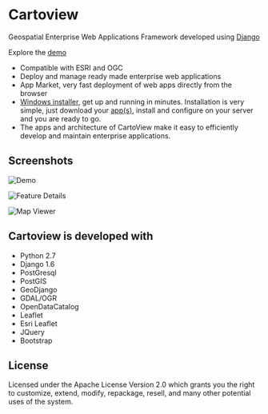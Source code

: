 # Cartoview
Geospatial Enterprise Web Applications Framework developed using [Django](http://www.djangoproject.com)

Explore the [demo](http://cartologic.com/nyc)

- Compatible with ESRI and OGC
- Deploy and manage ready made enterprise web applications
- App Market, very fast deployment of web apps directly from the browser
- [Windows installer](http://cartologic.com/cartoview/download), get up and running in minutes. Installation is very simple, just download your [app(s)](http://cartologic.com/cartoview/apps), install and configure on your server and you are ready to go.
- The apps and architecture of CartoView make it easy to efficiently develop and maintain enterprise applications.


## Screenshots
![Demo](https://raw.github.com/cartologic/Cartoview/master/screenshots/demo-nyc.png "Demo")

![Feature Details](https://raw.github.com/cartologic/Cartoview/master/screenshots/demo-feature-details.png "Feature Details")

![Map Viewer](https://raw.github.com/cartologic/Cartoview/master/screenshots/demo-map-viewer.png "Map Viewer")


Cartoview is developed with
------------
- Python 2.7
- Django 1.6
- PostGresql
- PostGIS
- GeoDjango
- GDAL/OGR
- OpenDataCatalog
- Leaflet
- Esri Leaflet
- JQuery
- Bootstrap

License
-------
Licensed under the Apache License Version 2.0 which grants you the right to customize, extend, modify, repackage, resell, and many other potential uses of the system.
